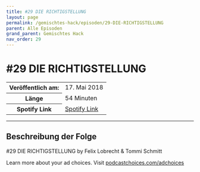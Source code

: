 ```yaml
---
title: #29 DIE RICHTIGSTELLUNG
layout: page
permalink: /gemischtes-hack/episoden/29-DIE-RICHTIGSTELLUNG
parent: Alle Episoden
grand_parent: Gemischtes Hack
nav_order: 29
---
```


# #29 DIE RICHTIGSTELLUNG
<table class="resp-table dcf-table dcf-table-responsive dcf-table-bordered dcf-table-striped dcf-w-100%">
                    <tbody>
                        <tr>
                            <th scope="row">Veröffentlich am:</th>
                            <td data-label="Veröffentlich am:">17. Mai 2018</td>
                        </tr>
                        <tr>
                            <th scope="row">Länge </th>
                            <td data-label="Länge ">54 Minuten</td>
                        </tr><tr>
                                <th scope="row">Spotify Link</th>
                                <td data-label="Spotify Link"><a href="https://open.spotify.com/episode/7bhF9u0rY1FsQ2uS6RDtqH">Spotify Link</a></td>
                            </tr></tbody>
                </table>

***

## Beschreibung der Folge

<div>
<p>#29 DIE RICHTIGSTELLUNG by Felix Lobrecht &amp; Tommi Schmitt</p><p> </p><p>Learn more about your ad choices. Visit <a href="https://podcastchoices.com/adchoices">podcastchoices.com/adchoices</a></p>  
</div>

